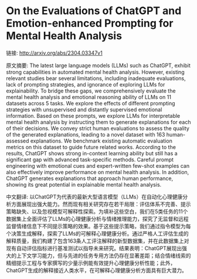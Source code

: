 # On the Evaluations of ChatGPT and Emotion-enhanced Prompting for Mental Health Analysis

链接: http://arxiv.org/abs/2304.03347v1

原文摘要:
The latest large language models (LLMs) such as ChatGPT, exhibit strong
capabilities in automated mental health analysis. However, existing relevant
studies bear several limitations, including inadequate evaluations, lack of
prompting strategies, and ignorance of exploring LLMs for explainability. To
bridge these gaps, we comprehensively evaluate the mental health analysis and
emotional reasoning ability of LLMs on 11 datasets across 5 tasks. We explore
the effects of different prompting strategies with unsupervised and distantly
supervised emotional information. Based on these prompts, we explore LLMs for
interpretable mental health analysis by instructing them to generate
explanations for each of their decisions. We convey strict human evaluations to
assess the quality of the generated explanations, leading to a novel dataset
with 163 human-assessed explanations. We benchmark existing automatic
evaluation metrics on this dataset to guide future related works. According to
the results, ChatGPT shows strong in-context learning ability but still has a
significant gap with advanced task-specific methods. Careful prompt engineering
with emotional cues and expert-written few-shot examples can also effectively
improve performance on mental health analysis. In addition, ChatGPT generates
explanations that approach human performance, showing its great potential in
explainable mental health analysis.

中文翻译:
以ChatGPT为代表的最新大型语言模型（LLMs）在自动化心理健康分析方面展现出强大能力。然而现有相关研究存在若干局限：评估体系不完善、提示策略缺失、以及忽视模型可解释性探索。为填补这些空白，我们在5类任务的11个数据集上全面评估了LLMs的心理健康分析与情绪推理能力，探究了无监督和远程监督情绪信息下不同提示策略的效果。基于这些提示策略，我们通过指令模型为每个决策生成解释，探索了LLMs的可解释心理健康分析。通过严格人工评估生成的解释质量，我们构建了包含163条人工评注解释的新型数据集，并在此数据集上对现有自动评估指标进行基准测试以指导未来研究。结果表明：ChatGPT展现出强大的上下文学习能力，但与先进的任务专用方法仍存在显著差距；结合情绪线索的精细提示工程与专家撰写的少量示例能有效提升心理健康分析性能；此外，ChatGPT生成的解释接近人类水平，在可解释心理健康分析方面具有巨大潜力。
